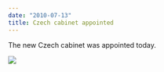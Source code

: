 ```yaml
---
date: "2010-07-13"
title: Czech cabinet appointed
---
```


The new Czech cabinet was appointed today.

![](/images/parliament-scotland.jpg)
